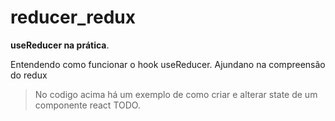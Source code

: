 # reducer_redux
**useReducer na prática**.

Entendendo como funcionar o hook useReducer. Ajundano na compreensão do redux 

> No codigo acima há um exemplo de como criar e alterar state de um componente react TODO. 

